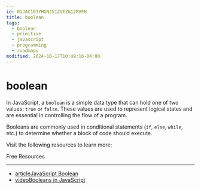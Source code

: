 ```yaml
---
id: 01JAC103YHGNJ51ZVEZ612MVFH
title: boolean
tags:
  - boolean
  - primitive
  - javascript
  - programming
  - roadmaps
modified: 2024-10-17T10:49:16-04:00
---
```

# boolean

In JavaScript, a `boolean` is a simple data type that can hold one of two values: `true` or `false`. These values are used to represent logical states and are essential in controlling the flow of a program.

Booleans are commonly used in conditional statements (`if`, `else`, `while`, etc.) to determine whether a block of code should execute.

Visit the following resources to learn more:

Free Resources

---

- [articleJavaScript Boolean](https://developer.mozilla.org/en-US/docs/Web/JavaScript/Reference/Global_Objects/Boolean)
- [videoBooleans in JavaScript](https://www.youtube.com/watch?v=B4ZCFdrBmbE)